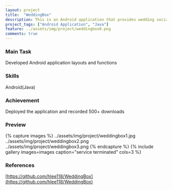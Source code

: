 ```yaml
---
layout: project
title:  "WeddingBox"
description: This is an Android application that provides wedding social network and mobile invitation service. Tree developers participated in this project, and I was in charged of Android application development.
project_tags: ["Android Application", "Java"]
feature: ../assets/img/project/weddingbox0.png
comments: true
---
```


### Main Task
Developed Android application layouts and functions   

### Skills
Android(Java)

### Achievement
Deployed the application and recorded 500+ downloads

### Preview
{% capture images %}
../assets/img/project/weddingbox1.jpg
../assets/img/project/weddingbox2.png
../assets/img/project/weddingbox3.png
{% endcapture %}
{% include gallery images=images caption="service terminated" cols=3 %}

### References
[https://github.com/hlee118/WeddingBox](https://github.com/hlee118/WeddingBox)
